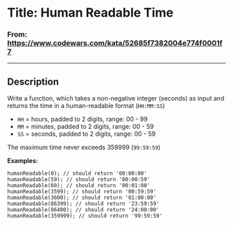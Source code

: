 

# Title: Human Readable Time

### From: https://www.codewars.com/kata/52685f7382004e774f0001f7

***
## Description

Write a function, which takes a non-negative integer (seconds) as input and returns the time in a human-readable format (`HH:MM:SS`)

- `HH` = hours, padded to 2 digits, range: 00 - 99  
- `MM` = minutes, padded to 2 digits, range: 00 - 59  
- `SS` = seconds, padded to 2 digits, range: 00 - 59  

The maximum time never exceeds 359999 (`99:59:59`)

**Examples:**

    humanReadable(0); // should return '00:00:00'
    humanReadable(59); // should return '00:00:59'
    humanReadable(60); // should return '00:01:00'
    humanReadable(3599); // should return '00:59:59'
    humanReadable(3600); // should return '01:00:00' 
    humanReadable(86399); // should return '23:59:59'
    humanReadable(86400); // should return '24:00:00'
    humanReadable(359999); // should return '99:59:59'